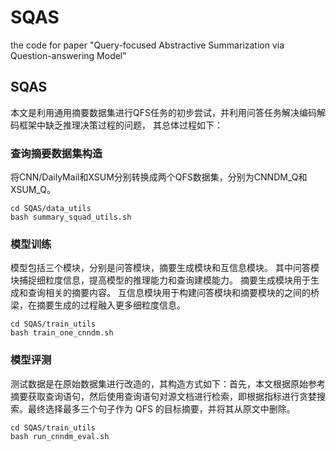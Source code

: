 # SQAS
the code for paper "Query-focused Abstractive Summarization via Question-answering Model"
## SQAS
本文是利用通用摘要数据集进行QFS任务的初步尝试，并利用问答任务解决编码解码框架中缺乏推理决策过程的问题， 其总体过程如下：
### 查询摘要数据集构造
将CNN/DailyMail和XSUM分别转换成两个QFS数据集，分别为CNNDM_Q和XSUM_Q。
```
cd SQAS/data_utils
bash summary_squad_utils.sh
```
### 模型训练
模型包括三个模块，分别是问答模块，摘要生成模块和互信息模块。
其中问答模块捕捉细粒度信息，提高模型的推理能力和查询建模能力。
摘要生成模块用于生成和查询相关的摘要内容。
互信息模块用于构建问答模块和摘要模块的之间的桥梁，在摘要生成的过程融入更多细粒度信息。
```
cd SQAS/train_utils
bash train_one_cnndm.sh
```
### 模型评测
测试数据是在原始数据集进行改造的，其构造方式如下：首先，本文根据原始参考摘要获取查询语句，然后使用查询语句对源文档进行检索，即根据指标进行贪婪搜索。最终选择最多三个句子作为 QFS 的目标摘要，并将其从原文中删除。
```
cd SQAS/train_utils
bash run_cnndm_eval.sh
```
